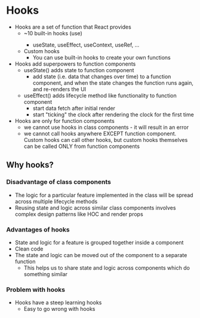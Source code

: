 # Hooks
- Hooks are a set of function that React provides
    - ~10 built-in hooks (use<Hook>)
        - useState, useEffect, useContext, useRef, ...
    - Custom hooks
        - You can use built-in hooks to create your own functions
- Hooks add superpowers to function components
    - useState() adds state to function component
        - add state (i.e. data that changes over time) to a function component, and when the state changes the function runs again, and re-renders the UI
    - useEffect() adds lifecycle method like functionality to function component
        - start data fetch after initial render
        - start "ticking" the clock after rendering the clock for the first time
- Hooks are only for function components
    - we cannot use hooks in class components - it will result in an error
    - we cannot call hooks anywhere EXCEPT function component. Custom hooks can call other hooks, but custom hooks themselves can be called ONLY from function components


## Why hooks?

### Disadvantage of class components
- The logic for a particular feature implemented in the class will be spread across multiple lifecycle methods
- Reusing state and logic across similar class components involves complex design patterns like HOC and render props

### Advantages of hooks
- State and logic for a feature is grouped together inside a component
- Clean code
- The state and logic can be moved out of the component to a separate function
    - This helps us to share state and logic across components which do something similar

### Problem with hooks
- Hooks have a steep learning hooks
    - Easy to go wrong with hooks